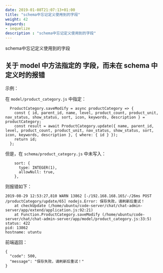 ```yaml
---
date: 2019-01-08T21:07:13+01:00
title: "schema中忘记定义使用到的字段"
weight: 42
keywords:
- sequelize
description : "schema中忘记定义使用到的字段"
---
```


schema中忘记定义使用到的字段

## 关于 model 中方法指定的 字段，而未在 schema 中定义时的报错

示例：

在 `model/product_category.js` 中指定：

```
  ProductCategory.saveModify = async productCategory => {
    const { id, parent_id, name, level, product_count, product_unit, nav_status, show_status, sort, icon, keywords, description } = productCategory;
    const result = await ProductCategory.update({ name, parent_id, level, product_count, product_unit, nav_status, show_status, sort, icon, keywords, description }, { where: { id } });
    return id;
  };
```

但是，在 `schema/product_category.js` 中未写入：

```
    sort: {
      type: INTEGER(1),
      allowNull: true,
    },
```

则报错如下：

```
2019-08-29 12:53:27,810 WARN 13862 [-/192.168.168.165/-/26ms POST /productCategory/update/65] nodejs.Error: 保存失败，请刷新后重试！
    at checkUpdate (/home/ubuntu/code-server/chat/chat-admin-server/app/extend/application.js:92:21)
    at Function.ProductCategory.saveModify (/home/ubuntu/code-server/chat/chat-admin-server/app/model/product_category.js:33:5)
status: 422
pid: 13862
hostname: utuntu
```

前端返回：

```
{
  "code": 500,
  "message": "保存失败，请刷新后重试！"
}
```
